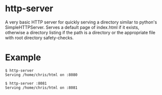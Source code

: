# http-server
A very basic HTTP server for quickly serving a directory similar to python's SimpleHTTPServer.  Serves a default
page of index.html if it exists, otherwise a directory listing if the path is a directory or the appropriate file
with root directory safety-checks.

# Example

    $ http-server
    Serving /home/chris/html on :8080

    $ http-server :8081
    Serving /home/chris/html on :8081
